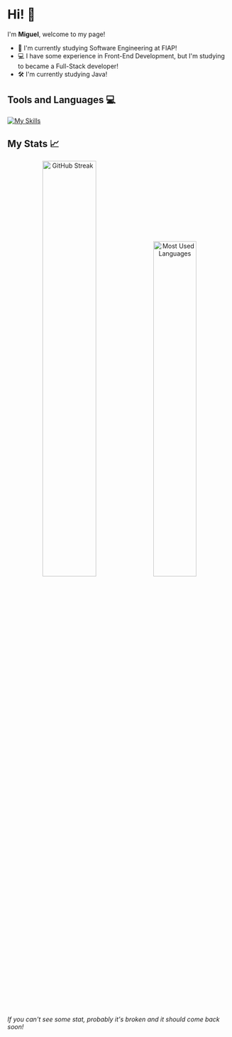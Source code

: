 # Hi! 👋

I'm **Miguel**, welcome to my page!

* 📖 I'm currently studying Software Engineering at FIAP!
* 💻 I have some experience in Front-End Development, but I'm studying to became a Full-Stack developer!
* 🛠 I'm currently studying Java!

## Tools and Languages 💻

[![My Skills](https://skillicons.dev/icons?i=html,css,tailwind,bootstrap,js,java,spring,python,git,figma,arduino)](https://skillicons.dev)

## My Stats 📈

<p align="center">
  <img width="49%" src="https://streak-stats.demolab.com/?user=Maldak123&theme=codeSTACKr&hide_border=true" alt="GitHub Streak"/>
  <img width="44%" src="https://github-readme-stats-maldak123s-projects.vercel.app/api/top-langs/?username=Maldak123&layout=compact&theme=codeSTACKr&hide_border=true" alt="Most Used Languages"/>
</p>

*If you can't see some stat, probably it's broken and it should come back soon!*
